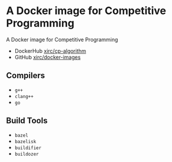 # A Docker image for Competitive Programming

A Docker image for Competitive Programming

- DockerHub [xirc/cp-algorithm](https://hub.docker.com/repository/docker/xirc/cp-algorithm)
- GitHub [xirc/docker-images](https://github.com/xirc/docker-images/blob/main/cp-algorithm)

## Compilers

- `g++`
- `clang++`
- `go`

## Build Tools

- `bazel`
- `bazelisk`
- `buildifier`
- `buildozer`
